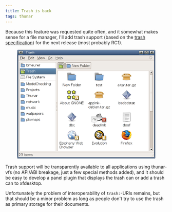 ```yaml
---
title: Trash is back
tags: thunar
---
```


Because this feature was requested quite often, and it somewhat makes sense for a file manager, I'll add trash support (based on the <a href="http://freedesktop.org/wiki/Standards_2ftrash_2dspec">trash specification</a>) for the next release (most probably RC1).

<center><a href="/images/2006/thunar-trash-experimental.png"><img width="430" src="/images/2006/thunar-trash-experimental.png" /></a></center>

Trash support will be transparently available to all applications using thunar-vfs (no API/ABI breakage, just a few special methods added), and it should be easy to develop a panel plugin that displays the trash can or add a trash can to xfdesktop.

Unfortunately the problem of interoperability of <code>trash:</code>-URIs remains, but that should be a minor problem as long as people don't try to use the trash as primary storage for their documents.

